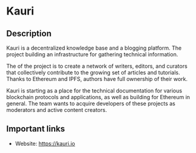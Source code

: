 # Kauri

## Description

Kauri is a decentralized knowledge base and a blogging platform. The project building an infrastructure for gathering technical information.

The of the project is to create a network of writers, editors, and curators that collectively contribute to the growing set of articles and tutorials. Thanks to Ethereum and IPFS, authors have full ownership of their work.

Kauri is starting as a place for the technical documentation for various blockchain protocols and applications, as well as building for Ethereum in general. The team wants to acquire developers of these projects as moderators and active content creators.

## Important links

* Website: https://kauri.io
